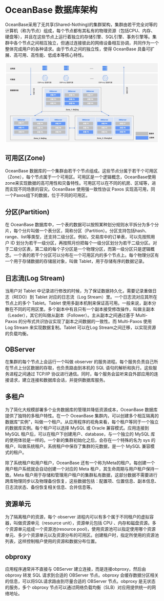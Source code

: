 # OceanBase 数据库架构

OceanBase采用了无共享(Shared-Nothing)的集群架构，集群由若干完全对等的计算机（称为节点）组成，每个节点都有其私有的物理资源（包括CPU、内存、硬盘等），并且在这些节点上运行着独立的存储引擎、SQL引擎、事务引擎等。集群中各个节点之间相互独立，但通过连接彼此的网络设备相互协调，共同作为一个整体完成用户的各种请求。由于节点之间的独立性，使得 OceanBase 具备可扩展、高可用、高性能、低成本等核心特性。

![architecture](images/architecture.jpg)

## 可用区(Zone)

OceanBase 数据库的一个集群由若干个节点组成。这些节点分属于若干个可用区（Zone），每个节点属于一个可用区。可用区是一个逻辑概念，OceanBase使用zone来实现数据的高可用性和灾备特性。可用区可以在不同的机房、区域等，进而实现不同场景的容灾。OceanBase 使用强一致性协议 Paxos 实现高可用，同一个Paxos组下的数据，位于不同的可用区。

## 分区(Partition)

在 OceanBase 数据库中，一个表的数据可以按照某种划分规则水平拆分为多个分片，每个分片叫做一个表分区，简称分区（Partition）。分区支持包括hash、range、list等类型，还支持二级分区。例如，交易库中的订单表，可以先按照用户 ID 划分为若干一级分区，再按照月份把每个一级分区划分为若干二级分区。对于二级分区表，第二级的每个子分区是一个物理分区，而第一级分区只是逻辑概念。一个表的若干个分区可以分布在一个可用区内的多个节点上。每个物理分区有一个用于存储数据的存储层对象，叫做 Tablet，用于存储有序的数据记录。

## 日志流(Log Stream)

当用户对 Tablet 中记录进行修改的时候，为了保证数据持久化，需要记录重做日志（REDO）到 Tablet 对应的日志流（Log Stream）里。一个日志流对应其所在节点上的多个 Tablet。Tablet 使用多副本机制来保证高可用。一般来说，副本分散在不同的可用区里。多个副本中有且只有一个副本接受修改操作，叫做主副本（Leader），其它的叫做从副本（Follower）。主从副本之间通过基于 Multi-Paxos 的分布式共识协议实现了副本之间数据的一致性。而 Multi-Paxos 使用 Log Stream 来实现数据复制。Tablet 可以在Log Stream之间迁移，以实现资源的负载均衡。

## OBServer

在集群的每个节点上会运行一个叫做 observer 的服务进程。每个服务负责自己所在节点上分区数据的存取，也负责路由到本机的 SQL 语句的解析和执行。这些服务进程之间通过 TCP/IP 协议进行通信。同时，每个服务会监听来自外部应用的连接请求，建立连接和数据库会话，并提供数据库服务。

## 多租户

为了简化大规模部署多个业务数据库的管理并降低资源成本，OceanBase 数据库提供了独特的多租户特性。在一个 OceanBase 集群内，可以创建多个相互隔离的数据库"实例"，叫做一个租户。从应用程序的视角来看，每个租户等同于一个独立的数据库实例。每个租户可以选择 MySQL 或 Oracle 兼容模式。应用连接到 MySQL 租户后，可以在租户下创建用户、database，与一个独立的 MySQL 库的使用体验是一样的。一个新的集群初始化之后，会存在一个特殊的名为 sys 的租户，叫做系统租户。系统租户中保存了集群的元数据，是一个 MySQL 兼容模式的租户。

除了系统租户和用户租户，OceanBase 还有一个称为Meta的租户。每创建一个用户租户系统就会自动创建一个对应的 Meta 租户，其生命周期与用户租户保持一致。Meta 租户用于存储和管理用户租户的集群私有数据，这部分数据不需要进行跨库物理同步以及物理备份恢复，这些数据包括：配置项、位置信息、副本信息、日志流状态、备份恢复相关信息、合并信息等。

## 资源单元

为了隔离租户的资源，每个 observer 进程内可以有多个属于不同租户的虚拟容器，叫做资源单元（resource unit），资源单元包括 CPU 、内存和磁盘资源。多个资源单元组成一个资源池(resource pool)，使用资源池可以指定使用哪个资源单元、多少个资源单元以及资源分布的可用区。创建租户时，指定所使用的资源池列表，这样控制租户使用的资源和数据分布位置。

## obproxy

应用程序通常并不直接与 OBServer 建立连接，而是连接obproxy，然后由 obproxy 转发 SQL 请求到合适的 OBServer 节点。obproxy 会缓存数据分区相关的信息，可以将SQL请求路由到尽量合适的 OBServer 节点。obproxy 是无状态的服务，多个 obproxy 节点可以通过网络负载均衡（SLB）对应用提供统一的网络地址。
